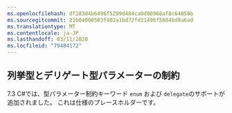 ```yaml
---
ms.openlocfilehash: df183d4b6496f5299d484ca0d00968af8c64850b
ms.sourcegitcommit: 21b04008503f402a1bd72fd31496f5604bd8a6ad
ms.translationtype: MT
ms.contentlocale: ja-JP
ms.lasthandoff: 03/11/2020
ms.locfileid: "79484172"
---
```

## <a name="enum-and-delegate-type-parameter-constraint"></a>列挙型とデリゲート型パラメーターの制約

7\.3 C#では、型パラメーター制約キーワード `enum` および `delegate`のサポートが追加されました。  これは仕様のプレースホルダーです。
